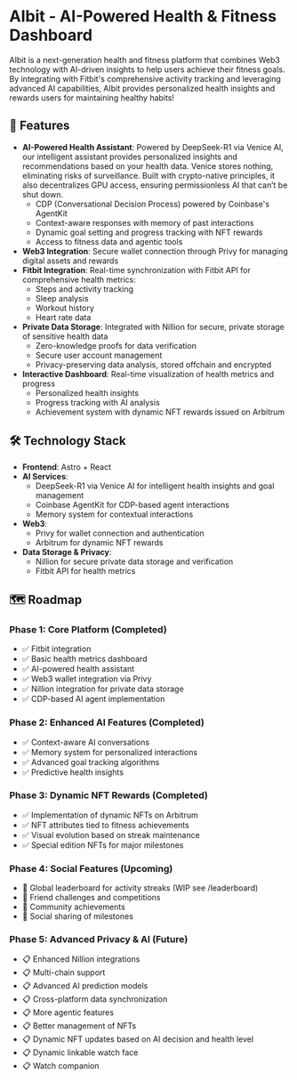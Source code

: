 # AIbit - AI-Powered Health & Fitness Dashboard

AIbit is a next-generation health and fitness platform that combines Web3 technology with AI-driven insights to help users achieve their fitness goals. By integrating with Fitbit's comprehensive activity tracking and leveraging advanced AI capabilities, AIbit provides personalized health insights and rewards users for maintaining healthy habits!

## 🚀 Features

- **AI-Powered Health Assistant**: Powered by DeepSeek-R1 via Venice AI, our intelligent assistant provides personalized insights and recommendations based on your health data. Venice stores nothing, eliminating risks of surveillance. Built with crypto-native principles, it also decentralizes GPU access, ensuring permissionless AI that can’t be shut down.
  - CDP (Conversational Decision Process) powered by Coinbase's AgentKit
  - Context-aware responses with memory of past interactions
  - Dynamic goal setting and progress tracking with NFT rewards
  - Access to fitness data and agentic tools
- **Web3 Integration**: Secure wallet connection through Privy for managing digital assets and rewards
- **Fitbit Integration**: Real-time synchronization with Fitbit API for comprehensive health metrics:
  - Steps and activity tracking
  - Sleep analysis
  - Workout history
  - Heart rate data
- **Private Data Storage**: Integrated with Nillion for secure, private storage of sensitive health data
  - Zero-knowledge proofs for data verification
  - Secure user account management
  - Privacy-preserving data analysis, stored offchain and encrypted
- **Interactive Dashboard**: Real-time visualization of health metrics and progress
  - Personalized health insights
  - Progress tracking with AI analysis
  - Achievement system with dynamic NFT rewards issued on Arbitrum

## 🛠 Technology Stack

- **Frontend**: Astro + React
- **AI Services**:
  - DeepSeek-R1 via Venice AI for intelligent health insights and goal management
  - Coinbase AgentKit for CDP-based agent interactions
  - Memory system for contextual interactions
- **Web3**:
  - Privy for wallet connection and authentication
  - Arbitrum for dynamic NFT rewards
- **Data Storage & Privacy**:
  - Nillion for secure private data storage and verification
  - Fitbit API for health metrics

## 🗺 Roadmap

### Phase 1: Core Platform (Completed)

- ✅ Fitbit integration
- ✅ Basic health metrics dashboard
- ✅ AI-powered health assistant
- ✅ Web3 wallet integration via Privy
- ✅ Nillion integration for private data storage
- ✅ CDP-based AI agent implementation

### Phase 2: Enhanced AI Features (Completed)

- ✅ Context-aware AI conversations
- ✅ Memory system for personalized interactions
- ✅ Advanced goal tracking algorithms
- ✅ Predictive health insights

### Phase 3: Dynamic NFT Rewards (Completed)

- ✅ Implementation of dynamic NFTs on Arbitrum
- ✅ NFT attributes tied to fitness achievements
- ✅ Visual evolution based on streak maintenance
- ✅ Special edition NFTs for major milestones

### Phase 4: Social Features (Upcoming)

- 📅 Global leaderboard for activity streaks (WIP see /leaderboard)
- 📅 Friend challenges and competitions
- 📅 Community achievements
- 📅 Social sharing of milestones

### Phase 5: Advanced Privacy & AI (Future)

- 📋 Enhanced Nillion integrations
- 📋 Multi-chain support
- 📋 Advanced AI prediction models
- 📋 Cross-platform data synchronization
- 📋 More agentic features
- 📋 Better management of NFTs
- 📋 Dynamic NFT updates based on AI decision and health level
- 📋 Dynamic linkable watch face
- 📋 Watch companion

